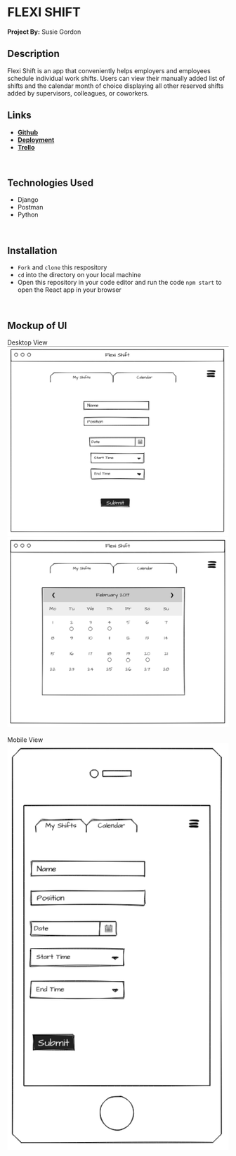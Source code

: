 # FLEXI SHIFT 
**Project By:** Susie Gordon

## Description
Flexi Shift is an app that conveniently helps employers and employees schedule individual work shifts. Users can view their manually added list of shifts and the calendar month of choice displaying all other reserved shifts added by supervisors, colleagues, or coworkers. 

## Links
- [**Github**](https://github.com/choisus08/project_4_frontend)
- [**Deployment**](https://project-4-frontend-tau.vercel.app/)
- [**Trello**](https://trello.com/b/SYwaLdsk/flexi-shift)
</br>

## Technologies Used
- Django
- Postman
- Python
</br>

## Installation
- `Fork` and `clone` this respository
- `cd` into the directory on your local machine
- Open this repository in your code editor and run the code `npm start` to open the React app in your browser
</br>

## Mockup of UI <br>
Desktop View <img src= "./public/ui_desktop.png" alt="Desktop UI">
<img src= "./public/ui_desktop2.png" alt="Desktop UI"> 
</br>
</br>
Mobile View 
<img src= "./public/ui_mobile.png" alt="Mobile UI"> 